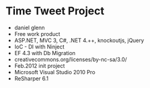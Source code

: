 Time Tweet Project
==================
+ daniel glenn
+ Free work product
+ ASP.NET, MVC 3, C#, .NET 4.++, knockoutjs, jQuery
+ IoC - DI with Ninject
+ EF 4.3 with Db Migration
+ creativecommons.org/licenses/by-nc-sa/3.0/
+ Feb.2012 init project
+ Microsoft Visual Studio 2010 Pro
+ ReSharper 6.1
